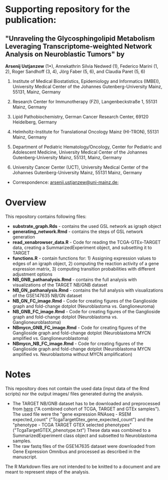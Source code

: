 # Supporting repository for the publication: 

## "**Unraveling the Glycosphingolipid Metabolism Leveraging Transcriptome-weighted Network Analysis on Neuroblastic Tumors**" by 

**Arsenij Ustjanzew** (1*), Annekathrin Silvia Nedwed (1), Federico Marini (1, 2), Roger Sandhoff (3, 4), Jörg Faber (5, 6), and Claudia Paret (5, 6)

1) Institute of Medical Biostatistics, Epidemiology and Informatics (IMBEI), University Medical Center of the Johannes Gutenberg-University Mainz, 55131, Mainz, Germany

2) Research Center for Immunotherapy (FZI), Langenbeckstraße 1, 55131 Mainz, Germany

3) Lipid Pathobiochemistry, German Cancer Research Center, 69120 Heidelberg, Germany

4) Helmholtz-Institute for Translational Oncology Mainz (HI-TRON), 55131 Mainz, Germany

5) Department of Pediatric Hematology/Oncology, Center for Pediatric and Adolescent Medicine, University Medical Center of the Johannes Gutenberg-University Mainz, 55131, Mainz, Germany

6) University Cancer Center (UCT), University Medical Center of the Johannes Gutenberg-University Mainz, 55131 Mainz, Germany

*	Correspondence: arsenij.ustjanzew@uni-mainz.de;

# Overview

This repository contains following files:

* **substrate_graph.Rds** - contains the used GSL network as igraph object
* **generating_network.Rmd** - contains the steps of GSL network generation
* **read_xenabrowser_data.R** - Code for reading the TCGA-GTEx-TARGET data, creating a SummarizedExperiment object, and subsetting it to TARGET
* **functions.R** - contain functions for: 1) Assigning expression values to edges of an igraph object, 2) computing the reaction activity of a gene expression matrix, 3) computing transition probabilities with different adjustment options
* **NB_GNB_pathanalysis.Rmd** - contains the full analysis with visualizations of the TARGET NB/GNB dataset
* **NB_GN_pathanalysis.Rmd** - contains the full analysis with visualizations of the GSE147635 NB/GN dataset
* **NB_GN_FC_image.Rmd** - Code for creating figures of the Ganglioside graph and fold-change dotplot (Neuroblastoma vs. Ganglioneuroma)
* **NB_GNB_FC_image.Rmd** - Code for creating figures of the Ganglioside graph and fold-change dotplot (Neuroblastoma vs. Ganglioneuroblastoma)
* **NBmycn_GNB_FC_image.Rmd** - Code for creating figures of the Ganglioside graph and fold-change dotplot (Neuroblastoma MYCN amplified vs. Ganglioneuroblastoma)
* **NBmycn_NB_FC_image.Rmd** - Code for creating figures of the Ganglioside graph and fold-change dotplot (Neuroblastoma MYCN amplified vs. Neuroblastoma without MYCN amplification)

# Notes

This repository does not contain the used data (input data of the Rmd scripts) nor the output images/ files generated during the analysis.

* The TARGET NB/GNB dataset has to be downloaded and preprocessed from [here](https://xenabrowser.net/datapages/?cohort=TCGA%20TARGET%20GTEx&removeHub=https%3A%2F%2Fxena.treehouse.gi.ucsc.edu%3A443) ("A combined cohort of TCGA, TARGET and GTEx samples"). The used file were the "gene expression RNAseq - RSEM expected_count" ("TcgaTargetGtex_gene_expected_count") and the "phenotype - TCGA TARGET GTEX selected phenotypes" ("TcgaTargetGTEX_phenotype.txt")
These data was combined to a SummarizedExperiment class object and subsetted to Neuroblastoma samples.
* The raw fastq files of the GSE147635 dataset were downloaded from Gene Expression Omnibus and processed as described in the manuscript.

The R Markdown files are not intended to be knitted to a document and are meant to represent steps of the analysis.  


